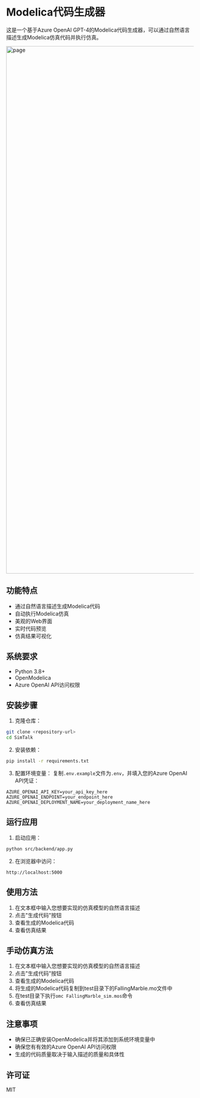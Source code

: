 # Modelica代码生成器

这是一个基于Azure OpenAI GPT-4的Modelica代码生成器，可以通过自然语言描述生成Modelica仿真代码并执行仿真。

<img width="1415" alt="page" src="https://github.com/user-attachments/assets/e227e1dd-02ee-47ab-84b7-0fdac57602b1" />



## 功能特点

- 通过自然语言描述生成Modelica代码
- 自动执行Modelica仿真
- 美观的Web界面
- 实时代码预览
- 仿真结果可视化

## 系统要求

- Python 3.8+
- OpenModelica
- Azure OpenAI API访问权限

## 安装步骤

1. 克隆仓库：
```bash
git clone <repository-url>
cd SimTalk
```

2. 安装依赖：
```bash
pip install -r requirements.txt
```

3. 配置环境变量：
复制`.env.example`文件为`.env`，并填入您的Azure OpenAI API凭证：
```
AZURE_OPENAI_API_KEY=your_api_key_here
AZURE_OPENAI_ENDPOINT=your_endpoint_here
AZURE_OPENAI_DEPLOYMENT_NAME=your_deployment_name_here
```

## 运行应用

1. 启动应用：
```bash
python src/backend/app.py
```

2. 在浏览器中访问：
```
http://localhost:5000
```

## 使用方法

1. 在文本框中输入您想要实现的仿真模型的自然语言描述
2. 点击"生成代码"按钮
3. 查看生成的Modelica代码
4. 查看仿真结果

## 手动仿真方法

1. 在文本框中输入您想要实现的仿真模型的自然语言描述
2. 点击"生成代码"按钮
3. 查看生成的Modelica代码
4. 将生成的Modelica代码复制到test目录下的FallingMarble.mo文件中
5. 在test目录下执行`omc FallingMarble_sim.mos`命令
6. 查看仿真结果

## 注意事项

- 确保已正确安装OpenModelica并将其添加到系统环境变量中
- 确保您有有效的Azure OpenAI API访问权限
- 生成的代码质量取决于输入描述的质量和具体性

## 许可证

MIT 
